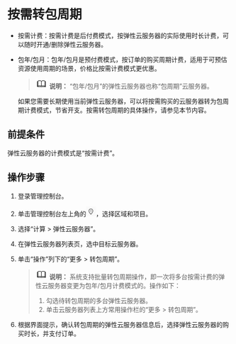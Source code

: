 # 按需转包周期<a name="ZH-CN_TOPIC_0133423271"></a>

-   按需计费：按需计费是后付费模式，按弹性云服务器的实际使用时长计费，可以随时开通/删除弹性云服务器。
-   包年/包月：包年/包月是预付费模式，按订单的购买周期计费，适用于可预估资源使用周期的场景，价格比按需计费模式更优惠。

    >![](public_sys-resources/icon-note.gif) **说明：** 
    >“包年/包月”的弹性云服务器也称“包周期”云服务器。

    如果您需要长期使用当前弹性云服务器，可以将按需购买的云服务器转为包周期计费模式，节省开支。按需转包周期的具体操作，请参见本节内容。


## 前提条件<a name="section085871112243"></a>

弹性云服务器的计费模式是“按需计费”。

## 操作步骤<a name="section18560328192214"></a>

1.  登录管理控制台。
2.  单击管理控制台左上角的![](figures/icon-region.png)，选择区域和项目。
3.  选择“计算 \> 弹性云服务器”。
4.  在弹性云服务器列表页，选中目标云服务器。
5.  单击“操作”列下的“更多 \> 转包周期”。

    >![](public_sys-resources/icon-note.gif) **说明：** 
    >系统支持批量转包周期操作，即一次将多台按需计费的弹性云服务器变更为包年/包月计费模式的。操作如下：
    >1.  勾选待转包周期的多台弹性云服务器。
    >2.  单击云服务器列表上方常用操作栏的“更多 \> 转包周期”。

6.  根据界面提示，确认转包周期的弹性云服务器信息后，选择弹性云服务器的购买时长，并支付订单。


